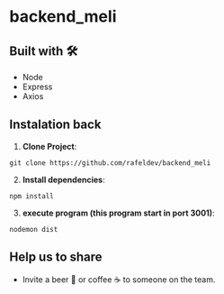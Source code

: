 # backend_meli

## Built with 🛠️

- Node
- Express
- Axios

## Instalation back

1. **Clone Project**: 
```
git clone https://github.com/rafeldev/backend_meli
```

2. **Install dependencies**: 
```
npm install
```

3. **execute program (this program start in port 3001)**: 
```
nodemon dist
```

## Help us to share

- Invite a beer 🍺 or coffee ☕ to someone on the team.
